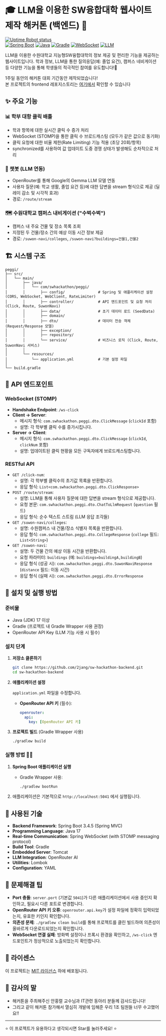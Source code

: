 # 🎓 LLM을 이용한 SW융합대학 웹사이트 제작 해커톤 (백엔드) 🏫

[![Uptime Robot status](https://img.shields.io/uptimerobot/status/m800668201-c738159d6dea0ef0205cad01?up_message=Online&down_message=Offline&style=for-the-badge&logo=uptimerobot&logoColor=white&label=status&labelColor=065f46&color=10b981)](https://uswai.2jang.me)  
[![Spring Boot](https://img.shields.io/badge/Spring%20Boot-3.4.5-6DB33F?style=for-the-badge&logo=springboot&logoColor=white)](https://spring.io/projects/spring-boot)
[![Java](https://img.shields.io/badge/Java-17-ED8B00?style=for-the-badge&logo=openjdk&logoColor=white)](https://www.java.com/)
[![Gradle](https://img.shields.io/badge/Gradle-8.13-02303A?style=for-the-badge&logo=gradle&logoColor=white)](https://gradle.org/)
[![WebSocket](https://img.shields.io/badge/WebSocket-STOMP-blue?style=for-the-badge&logo=socketdotio&logoColor=white)](https://stomp.github.io/)
[![LLM](https://img.shields.io/badge/LLM-OpenRouter-9cf?style=for-the-badge&logo=openai&logoColor=white)](https://openrouter.ai/)

LLM을 이용한 수원대학교 지능형SW융합대학의 정보 제공 및 편리한 기능을 제공하는 웹사이트입니다. 학과 정보, LLM을 통한 질의응답(예: 졸업 요건), 캠퍼스 네비게이션 등 다양한 기능을 통해 학생들의 적극적인 참여를 유도합니다!🚀

1주일 동안의 해커톤 대회 기간동안 제작되었습니다!  
본 프로젝트의 frontend 레포지스토리는 [여기에서](https://github.com/2jang/sw-hackathon-react) 확인할 수 있습니다

## ✨ 주요 기능

### 📊 학부 대항 클릭 배틀
* 학과 항목에 대한 실시간 클릭 수 증가 처리
* WebSocket (STOMP)을 통한 클릭 수 브로드캐스팅 (모두가 같은 값으로 동기화)
* 클릭 요청에 대한 비율 제한(Rate Limiting) 기능 적용 (초당 20회/항목)
* synchronized를 사용하여 값 업데이트 도중 경쟁 상태가 발생해도 순차적으로 처리

### 💬 챗봇 (LLM 연동)
* OpenRouter를 통해 Google의 Gemma LLM 모델 연동
* 사용자 질문(예: 학교 생활, 졸업 요건 등)에 대한 답변을 stream 형식으로 제공 (딜레이 감소 및 시각적 효과)
* 경로: `/route/stream`

### 🗺️ 수원대학교 캠퍼스 내비게이션 ("수벅수벅")
* 캠퍼스 내 주요 건물 및 장소 목록 조회
* 지정된 두 건물/장소 간의 예상 이동 시간 정보 제공
* 경로: `/suwon-navi/colleges`, `/suwon-navi?buildings=건물1,건물2`

## 🏗️ 시스템 구조

```
peggi/
├── src/
│   └── main/
│       ├── java/
│       │   └── com/swhackathon/peggi/
│       │       ├── config/               # Spring 및 애플리케이션 설정 (CORS, WebSocket, WebClient, RateLimiter)
│       │       ├── controller/           # API 엔드포인트 및 요청 처리 (Click, Route, SuwonNavi)
│       │       ├── data/                 # 초기 데이터 로드 (SeedData)
│       │       ├── domain/
│       │       ├── dto/                  # 데이터 전송 객체 (Request/Response 모델)
│       │       ├── exception/
│       │       ├── repository/
│       │       └── service/              # 비즈니스 로직 (Click, Route, SuwonNavi 서비스)
│       │
│       └── resources/
│           └── application.yml           # 기본 설정 파일
│
└── build.gradle
```

## 🔄 API 엔드포인트

### WebSocket (STOMP)

* **Handshake Endpoint**: `/ws-click`
* **Client → Server**:
    * 메시지 형식: `com.swhackathon.peggi.dto.ClickMessage` (`clickId` 포함)
    * 설명: 각 학부별 클릭 수를 증가시킵니다.
* **Server → Client**:
    * 메시지 형식: `com.swhackathon.peggi.dto.ClickMessage` (`clickId`, `clickNum` 포함)
    * 설명: 업데이트된 클릭 현황을 모든 구독자에게 브로드캐스팅합니다.

### RESTful API
* `GET /click-num`:
    * 설명: 각 학부별 클릭수의 초기값 목록을 반환합니다.
    * 응답 형식: `List<com.swhackathon.peggi.dto.ClickResponse>`
* `POST /route/stream`:
    * 설명: LLM을 통해 사용자 질문에 대한 답변을 stream 형식으로 제공합니다.
    * 요청 본문: `com.swhackathon.peggi.dto.ChatToLlmRequest` (`question` 필드)
    * 응답 형식: 순수 텍스트 스트림 (LLM 응답 조각들)
* `GET /suwon-navi/colleges`:
    * 설명: 수원캠퍼스 내 건물/장소 식별자 목록을 반환합니다.
    * 응답 형식: `com.swhackathon.peggi.dto.CollegeResponse` (`college` 필드: `List<String>`)
* `GET /suwon-navi`:
    * 설명: 두 건물 간의 예상 이동 시간을 반환합니다.
    * 요청 파라미터: `buildings` (예: `buildings=buildingA,buildingB`)
    * 응답 형식 (성공 시): `com.swhackathon.peggi.dto.SuwonNaviResponse` (`distance` 필드: 이동 시간)
    * 응답 형식 (실패 시): `com.swhackathon.peggi.dto.ErrorResponse`

## 🚀 설치 및 실행 방법

### 준비물

* Java (JDK) 17 이상
* Gradle (프로젝트 내 Gradle Wrapper 사용 권장)
* OpenRouter API Key (LLM 기능 사용 시 필수)

### 설치 단계

1.  **저장소 클론하기**
    ```bash
    git clone https://github.com/2jang/sw-hackathon-backend.git
    cd sw-hackathon-backend
    ```

2. **애플리케이션 설정**

    `application.yml` 파일을 수정합니다.

    * **OpenRouter API 키** (필수):
        ```yaml
        openrouter:
          api:
            key: [OpenRouter API 키]
        ```

3. **프로젝트 빌드** (Gradle Wrapper 사용)
    ```bash
    ./gradlew build
    ```

### 실행 방법 🏃‍♀️

1.  **Spring Boot 애플리케이션 실행**
    * Gradle Wrapper 사용:
        ```bash
        ./gradlew bootRun
        ```

2.  애플리케이션은 기본적으로 `http://localhost:5041` 에서 실행됩니다.

## 🧩 사용된 기술

* **Backend Framework**: Spring Boot 3.4.5 (Spring MVC)
* **Programming Language**: Java 17
* **Real-time Communication**: Spring WebSocket (with STOMP messaging protocol)
* **Build Tool**: Gradle
* **Embedded Server**: Tomcat
* **LLM Integration**: OpenRouter AI
* **Utilities**: Lombok
* **Configuration**: YAML

## 🔧 문제해결 팁

* **Port 충돌**: `server.port` (기본값 `5041`)가 다른 애플리케이션에서 사용 중인지 확인하고, 필요시 다른 포트로 변경합니다.
* **OpenRouter API 키 오류**: `openrouter.api.key`가 설정 파일에 정확히 입력되었는지, 유효한 키인지 확인합니다.
* **의존성 문제**: `./gradlew clean build`를 통해 프로젝트를 클린 빌드하여 의존성이 올바르게 다운로드되었는지 확인합니다.
* **WebSocket 연결 실패**: 방화벽 설정이나 프록시 환경을 확인하고, `/ws-click` 엔드포인트가 정상적으로 노출되었는지 확인합니다.

## 📝 라이센스

이 프로젝트는 [MIT 라이선스](LICENSE) 하에 배포됩니다.

## 🙏 감사의 말

* 해커톤을 주최해주신 안홍렬 교수님과 IT관련 동아리 분들께 감사드립니다!
* 그리고 같이 해커톤 참가해서 열심히 개발에 임해준 우리 1조 팀원들 너무 수고했어요!!

---

⭐ 이 프로젝트가 유용하다고 생각되시면 Star를 눌러주세요! ⭐

